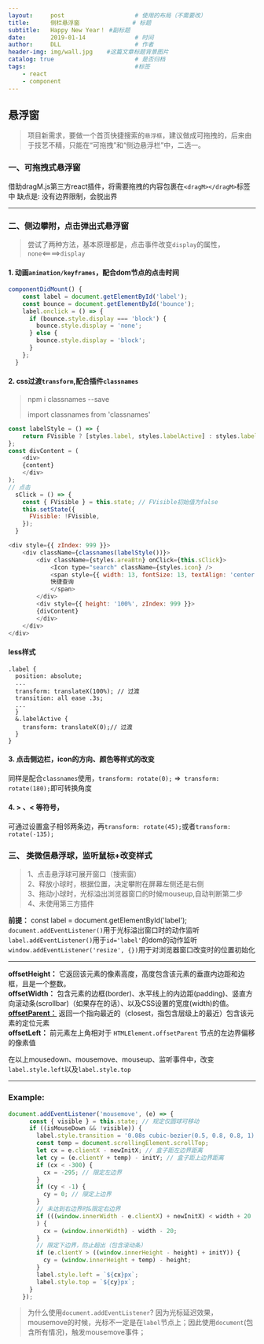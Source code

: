 ```yaml
---
layout:     post   				    # 使用的布局（不需要改）
title:      侧栏悬浮窗 				# 标题 
subtitle:   Happy New Year！ #副标题
date:       2019-01-14				# 时间
author:     DLL						# 作者
header-img: img/wall.jpg 	#这篇文章标题背景图片
catalog: true 						# 是否归档
tags:								#标签
    - react
    - component
---
```


## 悬浮窗

> 项目新需求，要做一个首页快捷搜索的`悬浮框`，建议做成可拖拽的，后来由于技艺不精，只能在“可拖拽”和“侧边悬浮栏”中，二选一。

### 一、可拖拽式悬浮窗
 借助dragM.js第三方react插件，将需要拖拽的内容包裹在`<dragM></dragM>`标签中
 缺点是: 没有边界限制，会脱出界

- - - -

### 二、侧边攀附，点击弹出式悬浮窗
> 尝试了两种方法，基本原理都是，点击事件改变`display`的属性，`none`<====>`display`

#### 1. 动画`animation/keyframes`，配合dom节点的点击时间
```js
componentDidMount() {
    const label = document.getElementById('label');
    const bounce = document.getElementById('bounce');
    label.onclick = () => {
      if (bounce.style.display === 'block') {
        bounce.style.display = 'none';
      } else {
        bounce.style.display = 'block';
      }
    };
  }
```

#### 2. css过渡`transform`,配合插件`classnames`
> npm i classnames --save 
>
> import classnames from 'classnames'
```js
const labelStyle = () => {
    return FVisible ? [styles.label, styles.labelActive] : styles.label;
};
const divContent = (
    <div>
    {content}
    </div>
);
// 点击
  sClick = () => {
    const { FVisible } = this.state; // FVisible初始值为false
    this.setState({
      FVisible: !FVisible,
    });
  }
```
```js
<div style={{ zIndex: 999 }}>
    <div className={classnames(labelStyle())}>
        <div className={styles.areaBtn} onClick={this.sClick}>
            <Icon type="search" className={styles.icon} />
            <span style={{ width: 13, fontSize: 13, textAlign: 'center' }}>
            快捷查询
            </span>
        </div>
        <div style={{ height: '100%', zIndex: 999 }}>
        {divContent}
        </div>
    </div>
</div>
```

#### less样式

```less
.label {
  position: absolute;
  ...
  transform: translateX(100%); // 过渡
  transition: all ease .3s;
  ...
  }
  &.labelActive {
    transform: translateX(0);// 过渡
  }
}
```

#### 3. 点击侧边栏，icon的方向、颜色等样式的改变
同样是配合`classnames`使用，` transform: rotate(0); ` =>` transform: rotate(180);`即可转换角度

#### 4. > 、< 等符号，
可通过设置盒子相邻两条边，再`transform: rotate(45);`或者`transform: rotate(-135);`

### 三、 类微信悬浮球，监听鼠标+改变样式
>  1、点击悬浮球可展开窗口（搜索窗）  
2、释放小球时，根据位置，决定攀附在屏幕左侧还是右侧  
3、拖动小球时，光标溢出浏览器窗口的时候mouseup,自动判断第二步  
4、未使用第三方插件

**前提：** const label = document.getElementById('label');  
`document.addEventListener()`用于光标溢出窗口时的动作监听  
`label.addEventListener()`用于`id='label'`的dom的动作监听  
`window.addEventListener('resize', {})`用于对浏览器窗口改变时的位置初始化
- - - - - - -
**offsetHeight：** 它返回该元素的像素高度，高度包含该元素的垂直内边距和边框，且是一个整数。  
**offsetWidth：** 包含元素的边框(border)、水平线上的内边距(padding)、竖直方向滚动条(scrollbar)（如果存在的话）、以及CSS设置的宽度(width)的值。  
**[offsetParent：](https://developer.mozilla.org/zh-CN/docs/Web/API/HTMLElement/offsetParent)** 返回一个指向最近的（closest，指包含层级上的最近）包含该元素的定位元素  
**offsetLeft：** 前元素左上角相对于  `HTMLElement.offsetParent` 节点的左边界偏移的像素值  

在以上mousedown、mousemove、mouseup、监听事件中，改变`label.style.left`以及`label.style.top ` 
- - - - - 
### Example:
```js
document.addEventListener('mousemove', (e) => {
      const { visible } = this.state; // 规定仅圆球可移动
      if ((isMouseDown && !visible)) {
        label.style.transition = '0.08s cubic-bezier(0.5, 0.8, 0.8, 1)';
        const temp = document.scrollingElement.scrollTop;
        let cx = e.clientX - newInitX; // 盒子距左边界距离
        let cy = (e.clientY + temp) - initY; // 盒子距上边界距离
        if (cx < -300) {
          cx = -295; // 限定左边界
        }
        if (cy < -1) {
          cy = 0; // 限定上边界
        }
        // 未达到右边界时&限定右边界
        if (((window.innerWidth - e.clientX) + newInitX) < width + 20
        ) {
          cx = (window.innerWidth) - width - 20;
        }
        // 限定下边界，防止超出（包含滚动条）
        if (e.clientY > ((window.innerHeight - height) + initY)) {
          cy = (window.innerHeight + temp) - height;
        }
        label.style.left = `${cx}px`;
        label.style.top = `${cy}px`;
      }
    });
```
> 为什么使用`document.addEventListener`? 因为光标延迟效果，mousemove的时候，光标不一定是在`label`节点上；因此使用`document`(包含所有情况)，触发mousemove事件；